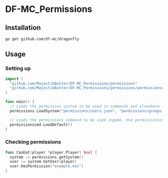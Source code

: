 # **DF-MC_Permissions**

## Installation

```
go get github.com/df-mc/dragonfly
```

## Usage

### Setting up

```go
import (
  "github.com/MajestikButter/DF-MC_Permissions/permissions"
  "github.com/MajestikButter/DF-MC_Permissions/permissions/permissionscmd"
)

func main() {
  // Loads the permission system to be used in commands and elsewhere
  permissions.LoadSystem("permissions/users.json", "permissions/groups.json", false)

  // Loads the permissions command to be used ingame. Use permissionscmd.LoadCustom() to customize the command name, description, and aliases
  permissionscmd.LoadDefault()
}
```

### Checking permissions

```go
func CanEat(player *player.Player) bool {
  system := permissions.getSystem()
  user := system.GetUser(player)
  user.HasPermission("example.eat")
}
```

